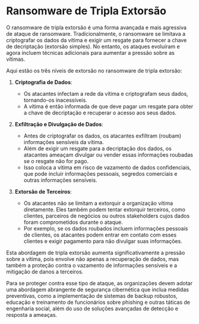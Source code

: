 # Ransomware de Tripla Extorsão

O ransomware de tripla extorsão é uma forma avançada e mais agressiva de ataque de ransomware. Tradicionalmente, o ransomware se limitava a criptografar os dados da vítima e exigir um resgate para fornecer a chave de decriptação (extorsão simples). No entanto, os ataques evoluíram e agora incluem técnicas adicionais para aumentar a pressão sobre as vítimas.

Aqui estão os três níveis de extorsão no ransomware de tripla extorsão:

1. **Criptografia de Dados**:
   - Os atacantes infectam a rede da vítima e criptografam seus dados, tornando-os inacessíveis.
   - A vítima é então informada de que deve pagar um resgate para obter a chave de decriptação e recuperar o acesso aos seus dados.

2. **Exfiltração e Divulgação de Dados**:
   - Antes de criptografar os dados, os atacantes exfiltram (roubam) informações sensíveis da vítima.
   - Além de exigir um resgate para a decriptação dos dados, os atacantes ameaçam divulgar ou vender essas informações roubadas se o resgate não for pago.
   - Isso coloca a vítima em risco de vazamento de dados confidenciais, que pode incluir informações pessoais, segredos comerciais e outras informações sensíveis.

3. **Extorsão de Terceiros**:
   - Os atacantes não se limitam a extorquir a organização vítima diretamente. Eles também podem tentar extorquir terceiros, como clientes, parceiros de negócios ou outros stakeholders cujos dados foram comprometidos durante o ataque.
   - Por exemplo, se os dados roubados incluem informações pessoais de clientes, os atacantes podem entrar em contato com esses clientes e exigir pagamento para não divulgar suas informações.

Esta abordagem de tripla extorsão aumenta significativamente a pressão sobre a vítima, pois envolve não apenas a recuperação de dados, mas também a proteção contra o vazamento de informações sensíveis e a mitigação de danos a terceiros. 

Para se proteger contra esse tipo de ataque, as organizações devem adotar uma abordagem abrangente de segurança cibernética que inclua medidas preventivas, como a implementação de sistemas de backup robustos, educação e treinamento de funcionários sobre phishing e outras táticas de engenharia social, além do uso de soluções avançadas de detecção e resposta a ameaças.